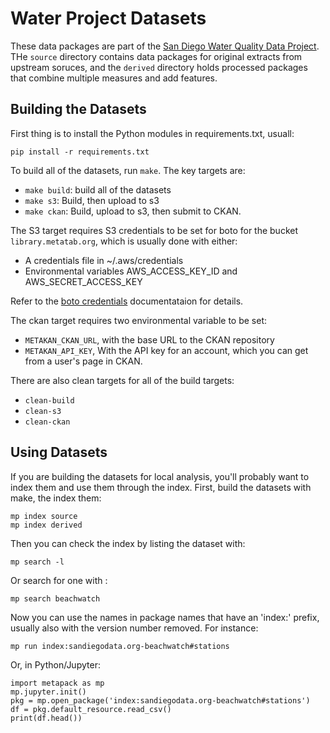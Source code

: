 
# Water Project Datasets

These data packages are part of the [San Diego Water Quality Data
Project](http://water.sandiegodata.org/). THe ``source`` directory contains
data packages for original extracts from upstream soruces, and the ``derived``
directory holds processed packages that combine multiple measures and add
features.

## Building the Datasets

First thing is to install the Python modules in requirements.txt, usuall: 

    pip install -r requirements.txt

To build all of the datasets, run ``make``. The key targets are: 

* ``make build``: build all of the datasets
* ``make s3``: Build, then upload to s3
* ``make ckan``: Build, upload to s3, then submit to CKAN. 


The S3 target requires S3 credentials to be set for boto for the bucket
``library.metatab.org``, which is usually done with either:

* A credentials file in ~/.aws/credentials
* Environmental variables AWS_ACCESS_KEY_ID and AWS_SECRET_ACCESS_KEY

Refer to the [boto
credentials](https://boto3.readthedocs.io/en/latest/guide/configuration.html)
documentataion for details.

The ckan target requires two environmental variable to be set: 

* ``METAKAN_CKAN_URL``, with the base URL to the CKAN repository
* ``METAKAN_API_KEY``, With the API key for an account, which you can get from a user's page in CKAN. 

There are also clean targets for all of the build targets: 

* ``clean-build``
* ``clean-s3``
* ``clean-ckan``

## Using Datasets

If you are building the datasets for local analysis, you'll probably want to index them and use them through the index. First, build the datasets with make, the index them: 

    mp index source
    mp index derived

Then you can check the index by listing the dataset with:

    mp search -l 

Or search for one with : 

    mp search beachwatch 

Now you can use the names in package names that have an 'index:' prefix, usually also with the version number removed. For instance: 

    mp run index:sandiegodata.org-beachwatch#stations
    
Or, in Python/Jupyter:     

    import metapack as mp
    mp.jupyter.init()
    pkg = mp.open_package('index:sandiegodata.org-beachwatch#stations')
    df = pkg.default_resource.read_csv()
    print(df.head())
